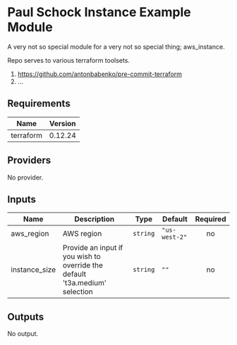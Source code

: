 # Paul Schock Instance Example Module

A very not so special module for a very not so special thing; aws_instance. 

Repo serves to various terraform toolsets.

1. https://github.com/antonbabenko/pre-commit-terraform
1. ...

<!-- BEGINNING OF PRE-COMMIT-TERRAFORM DOCS HOOK -->
## Requirements

| Name | Version |
|------|---------|
| terraform | 0.12.24 |

## Providers

No provider.

## Inputs

| Name | Description | Type | Default | Required |
|------|-------------|------|---------|:--------:|
| aws\_region | AWS region | `string` | `"us-west-2"` | no |
| instance\_size | Provide an input if you wish to override the default 't3a.medium' selection | `string` | `""` | no |

## Outputs

No output.

<!-- END OF PRE-COMMIT-TERRAFORM DOCS HOOK -->